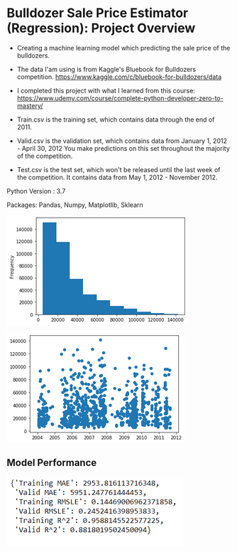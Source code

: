 # Bulldozer Sale Price Estimator (Regression): Project Overview
- Creating a machine learning model which predicting the sale price of the bulldozers.
- The data I'am using is from Kaggle's Bluebook for Bulldozers competition.
https://www.kaggle.com/c/bluebook-for-bulldozers/data
- I completed this project with what I learned from this course:
https://www.udemy.com/course/complete-python-developer-zero-to-mastery/

- Train.csv is the training set, which contains data through the end of 2011.
- Valid.csv is the validation set, which contains data from January 1, 2012 - April 30, 2012 You make predictions on this set throughout the majority of the competition. 
- Test.csv is the test set, which won't be released until the last week of the competition. It contains data from May 1, 2012 - November 2012. 

Python Version : 3.7

Packages: Pandas, Numpy, Matplotlib, Sklearn

 ![](/images/fig1.png)
 
 ![](/images/fig2.png)
  
  ## Model Performance
  
  ![](/images/evaluation.png)
